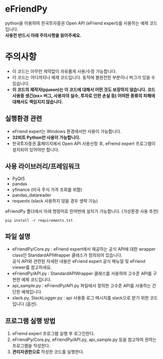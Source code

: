 # eFriendPy
python을 이용하여 한국투자증권 Open API (eFriend expert)를 사용하는 예제 코드입니다.  
__사용전 반드시 아래 주의사항을 읽어주세요.__


# 주의사항  
- 이 코드는 아무런 제약없이 자유롭게 사용/수정 가능합니다.  
- 이 코드는 어디까지나 예제 코드입니다. 동작에 불완전한 부분이나 버그가 있을 수 있습니다. 
- __이 코드의 제작자(pjueon)는 이 코드에 대해서 어떤 것도 보장하지 않습니다. 코드 사용중 생긴(ex> 버그, 사용자의 실수, 투자로 인한 손실 등) 어떠한 종류의 피해에 대해서도 책임지지 않습니다.__  


## 실행환경 관련  
- eFriend expert는 Windows 환경에서만 사용이 가능합니다. 
- __32비트 Python만 사용이 가능합니다.__
- 한국투자증권 홈페이지에서 Open API 사용신청 후, eFreind expert 프로그램이 설치되어 있어야만 합니다.


## 사용 라이브러리/프레임워크  
- PyQt5
- pandas
- yfinance (미국 주식 가격 조회를 위함)
- pandas_datareader 
- requests (slack 사용하지 않을 경우 생략 가능)

eFriendPy 폴더에서 아래 명령어로 한꺼번에 설치가 가능합니다. (가상환경 사용 추천)
```shell
pip install -r requirements.txt
```

## 파일 설명
- eFriendPy/Core.py : eFriend expert에서 제공하는 공식 API에 대한 wrapper class인 StandardAPIWrapper 클래스가 정의되어 있습니다.  
공식 API와 관련된 자세한 내용은 eFriend expert 공식 메뉴얼 및 eFriend viewer를 참고하세요.  
- eFriendPy/API.py : StandardAPIWrapper 클래스를 사용하여 고수준 API를 구현한 예제 코드입니다. 
- api_sample.py : eFriendPy/API.py 파일에서 정의한 고수준 API를 사용하는 간단한 예제입니다.
- slack.py, SlackLogger.py : api 사용중 로그 메시지를 slack으로 받기 위한 코드입니다 (옵션). 


## 프로그램 실행 방법  
1. eFreind expert 프로그램 실행 후 로그인한다.   
2. eFriendPy/Core.py, eFriendPy/API.py, api_sample.py 등을 참고하여 원하는 프로그램을 작성한다.
3. __관리자권한으로__ 작성한 코드를 실행한다.  
